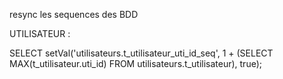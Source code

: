 resync les sequences des BDD

UTILISATEUR : 

SELECT setVal('utilisateurs.t_utilisateur_uti_id_seq', 1 + (SELECT MAX(t_utilisateur.uti_id) FROM utilisateurs.t_utilisateur), true);
